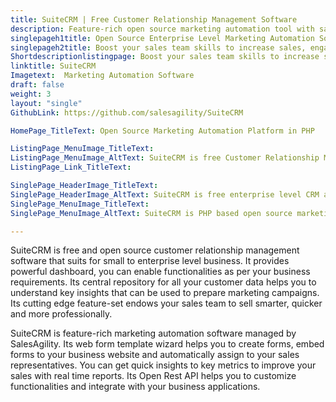 ```yaml
---
title: SuiteCRM | Free Customer Relationship Management Software
description: Feature-rich open source marketing automation tool with sales form builder, centralized customer repository and real time reports to boost your business leads.  
singlepageh1title: Open Source Enterprise Level Marketing Automation Software
singlepageh2title: Boost your sales team skills to increase sales, engage customers and build relationships with Free CMS Software. It is a powerful alternative to Salesforce.
Shortdescriptionlistingpage: Boost your sales team skills to increase sales, engage customers and build relationships with Free CMS Software. It is a powerful alternative to Salesforce.
linktitle: SuiteCRM
Imagetext:  Marketing Automation Software
draft: false
weight: 3
layout: "single"
GithubLink: https://github.com/salesagility/SuiteCRM

HomePage_TitleText: Open Source Marketing Automation Platform in PHP

ListingPage_MenuImage_TitleText: 
ListingPage_MenuImage_AltText: SuiteCRM is free Customer Relationship Management software
ListingPage_Link_TitleText: 

SinglePage_HeaderImage_TitleText: 
SinglePage_HeaderImage_AltText: SuiteCRM is free enterprise level CRM application
SinglePage_MenuImage_TitleText: 
SinglePage_MenuImage_AltText: SuiteCRM is PHP based open source marketing automation tool 

---
```


SuiteCRM is free and open source customer relationship management software that suits for small to enterprise level business. It provides powerful dashboard, you can enable functionalities as per your business requirements. Its central repository for all your customer data helps you to understand key insights that can be used to prepare marketing campaigns. Its cutting edge feature-set endows your sales team to sell smarter, quicker and more professionally.

SuiteCRM is feature-rich marketing automation software managed by SalesAgility. Its web form template wizard helps you to create forms, embed forms to your business website and automatically assign to your sales representatives. You can get quick insights to key metrics to improve your sales with real time reports. Its Open Rest API helps you to customize functionalities and integrate with your business applications.